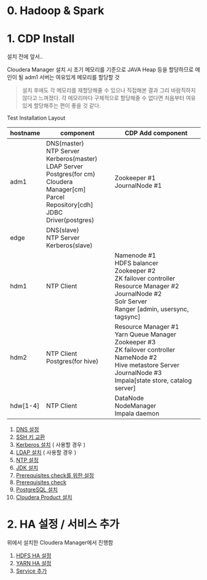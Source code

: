 # 0. Hadoop & Spark



# 1. CDP Install

설치 전에 앞서..

Cloudera Manager 설치 시 초기 메모리를 기준으로 JAVA Heap 등을 할당하므로 메인이 될 adm1 서버는 여유있게 메모리를 할당할 것

> 설치 후에도 각 메모리를 재할당해줄 수 있으나 직접해본 결과 그리 바람직하지 않다고 느껴졌다. 각 메모리마다 구체적으로 할당해줄 수 없다면 처음부터 여유있게 할당해주는 편이 좋을 것 같다.

Test Installation Layout

| hostname | component                                                    | CDP Add component                                            |
| -------- | ------------------------------------------------------------ | ------------------------------------------------------------ |
| adm1     | DNS(master)<br />NTP Server<br />Kerberos(master)<br />LDAP Server<br />Postgres(for cm)<br />Cloudera Manager[cm]<br />Parcel Repository[cdh]<br />JDBC Driver(postgres) | Zookeeper #1<br />JournalNode #1                             |
| edge     | DNS(slave)<br />NTP Server<br />Kerberos(slave)              |                                                              |
| hdm1     | NTP Client                                                   | Namenode #1<br />HDFS balancer<br />Zookeeper #2<br />ZK failover controller<br />Resource Manager #2<br />JournalNode #2<br />Solr Server<br />Ranger [admin, usersync, tagsync] |
| hdm2     | NTP Client<br />Postgres(for hive)                           | Resource Manager #1<br />Yarn Queue Manager<br />Zookeeper #3<br />ZK failover controller<br />NameNode #2<br />Hive metastore Server<br />JournalNode #3<br />Impala[state store, catalog server] |
| hdw[1-4] | NTP Client                                                   | DataNode<br />NodeManager<br />Impala daemon                 |



1. [DNS 설정](https://github.com/Joonhong-Park/Study/blob/main/1_01%20CDP_DNS.md)
2. [SSH 키 교환](https://github.com/Joonhong-Park/Study/blob/main/1_02%20Key_exchange.md)
3. [Kerberos 설치](https://github.com/Joonhong-Park/Study/blob/main/1_03%20CDP_Kerberos.md) ( 사용할 경우 )
4. [LDAP 설치](https://github.com/Joonhong-Park/Study/blob/main/1_04%20CDP_LDAP.md) ( 사용할 경우 )
5. [NTP 설정](https://github.com/Joonhong-Park/Study/blob/main/1_05%20CDP_NTP.md)
6. [JDK 설치](https://github.com/Joonhong-Park/Study/blob/main/1_06%20CDP_JDK.md)
7. [Prerequisites check를 위한 설정](https://github.com/Joonhong-Park/Study/blob/main/1_07%20CDP_Setting%20for%20Prerequisites%20check.md)
8. [Prerequisites check](https://github.com/Joonhong-Park/Study/blob/main/1_08%20CDP_Prerequisites%20check.md)
9. [PostgreSQL 설치](https://github.com/Joonhong-Park/Study/blob/main/1_09%20CDP_PostgreSQL.md)
10. [Cloudera Product 설치](https://github.com/Joonhong-Park/Study/blob/main/1_10%20CDP_Cloudera%20Product%20Install.md)



# 2. HA 설정 / 서비스 추가

위에서 설치한 Cloudera Manager에서 진행함



1. [HDFS HA 설정](https://github.com/Joonhong-Park/Study/blob/main/2_01%20HDFS%20HA%20(High%20Availability).md)
2. [YARN HA 설정](https://github.com/Joonhong-Park/Study/blob/main/2_02%20YARN%20HA%20(High%20Availability).md)
3. [Service 추가](https://github.com/Joonhong-Park/Study/blob/main/2_03%20Service%20%EC%B6%94%EA%B0%80.md)